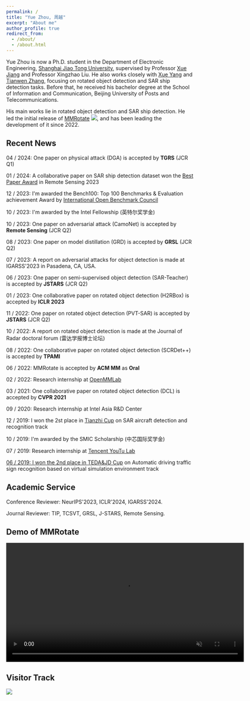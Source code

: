 ```yaml
---
permalink: /
title: "Yue Zhou, 周越"
excerpt: "About me"
author_profile: true
redirect_from: 
  - /about/
  - /about.html
---
```


Yue Zhou is now a Ph.D. student in the Department of Electronic Engineering, [Shanghai Jiao Tong University](https://ee.sjtu.edu.cn), supervised by Professor [Xue Jiang](https://sp.sjtu.edu.cn/) and Professor Xingzhao Liu. 
He also works closely with [Xue Yang](https://yangxue0827.github.io/) and [Tianwen Zhang](https://www.researchgate.net/profile/Tianwen-Zhang-4), focusing on rotated object detection and SAR ship detection tasks.
Before that, he received his bachelor degree at the School of Information and Communication, Beijing University of Posts and Telecommunications.

His main works lie in rotated object detection and SAR ship detection. He led the initial release of [MMRotate](https://github.com/open-mmlab/mmrotate) <img src="https://img.shields.io/github/stars/open-mmlab/mmrotate?style=social" />, and has been leading the development of it since 2022.

Recent News
------------------------

04 / 2024: One paper on physical attack (DGA) is accepted by <b>TGRS</b> (JCR Q1)

01 / 2024: A collaborative paper on SAR ship detection dataset won the [Best Paper Award](https://www.mdpi.com/journal/remotesensing/awards/2098) in Remote Sensing 2023

12 / 2023: I'm awarded the Bench100: Top 100 Benchmarks & Evaluation achievement Award by [International Open Benchmark Council](https://www.benchcouncil.org/evaluation/bench/annual.html)

10 / 2023: I'm awarded by the Intel Fellowship (英特尔奖学金)

10 / 2023: One paper on adversarial attack (CamoNet) is accepted by <b>Remote Sensing</b> (JCR Q2)

08 / 2023: One paper on model distillation (GRD) is accepted by <b>GRSL</b> (JCR Q2)

07 / 2023: A report on adversarial attacks for object detection is made at IGARSS'2023 in Pasadena, CA, USA.

06 / 2023: One paper on semi-supervised object detection (SAR-Teacher) is accepted by <b>JSTARS</b> (JCR Q2)

01 / 2023: One collaborative paper on rotated object detection (H2RBox) is accepted by <b>ICLR 2023</b>

11 / 2022: One paper on rotated object detection (PVT-SAR) is accepted by <b>JSTARS</b> (JCR Q2)

10 / 2022: A report on rotated object detection is made at the Journal of Radar doctoral forum (雷达学报博士论坛)

08 / 2022: One collaborative paper on rotated object detection (SCRDet++) is accepted by <b>TPAMI</b>

06 / 2022: MMRotate is accepted by <b>ACM MM</b> as <b>Oral</b>

02 / 2022: Research internship at <a href="https://openmmlab.com/" target="_blank">OpenMMLab</a>

03 / 2021: One collaborative paper on rotated object detection (DCL) is accepted by <b>CVPR 2021</b>

09 / 2020: Research internship at Intel Asia R&D Center

12 / 2019: I won the 2st place in <a href="https://www.rsaicp.com/" target="_blank">Tianzhi Cup</a> on SAR aircraft detection and recognition track

10 / 2019: I'm awarded by the SMIC Scholarship (中芯国际奖学金)

07 / 2019: Research internship at <a href="https://open.youtu.qq.com/#/open" target="_blank">Tencent YouTu Lab

06 / 2019: I won the 2nd place in <a href="https://beta-www.datafountain.cn/competitions/339" target="_blank">TEDA&JD Cup</a> on Automatic driving traffic sign recognition based on virtual simulation environment track


Academic Service
------------------------

Conference Reviewer: NeurIPS'2023, ICLR'2024, IGARSS'2024.

Journal Reviewer: TIP, TCSVT, GRSL, J-STARS, Remote Sensing.


Demo of MMRotate
------------------------

<div class="demo">
      <video width="640" height="320" controls autoplay muted>
        <source src="https://user-images.githubusercontent.com/10410257/154433305-416d129b-60c8-44c7-9ebb-5ba106d3e9d5.MP4" type="video/mp4">
      </video>
</div>



Visitor Track
------------------------

<a href="https://clustrmaps.com/site/1bw31"  title="Visit tracker"><img src="//www.clustrmaps.com/map_v2.png?d=Dz2WKzeH_f-bhlf4P1GUyy66xVmeZ27SfvNlGz7cOhI&cl=ffffff" /></a>
